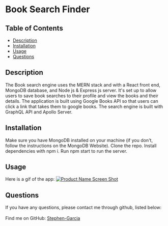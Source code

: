 # Book Search Finder
 
## Table of Contents
- [Description](#description)
- [Installation](#installation)
- [Usage](#usage)
- [Questions](#questions)
## Description
The Book search engine uses the MERN stack and with a React front end, MongoDB database, and Node js & Express js server. It's set up to allow users to save book searches to their profile and view the books and their details. The application is built using Google Books API so that users can click a link that takes them to google books. The search engine is built with GraphQL API and Apollo Server.
## Installation
Make sure you have MongoDB installed on your machine (if you don't, follow the instructions on the MongoDB Website). Clone the repo. Install dependencies with npm i. Run npm start to run the server.
## Usage
Here is a gif of the app:
[![Product Name Screen Shot][product-screenshot]](#)
## Questions
If you have any questions, please contact me through github, listed below:<br />
<br />
Find me on GitHub: [Stephen-Garcia](https://github.com/Stephen-Garcia)<br />
<br />
    
<!-- MARKDOWN LINKS & IMAGES -->
[product-screenshot]: assets/demo.gif